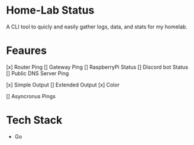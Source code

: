 # Home-Lab Status

A CLI tool to quicly and easily gather logs, data, and stats for my homelab. 


# Feaures

[x] Router Ping
[] Gateway Ping
[] RaspberryPi Status
[] Discord bot Status
[] Public DNS Server Ping

[x] Simple Output
[] Extended Output
[x] Color


[] Asyncronus Pings

# Tech Stack

- Go
